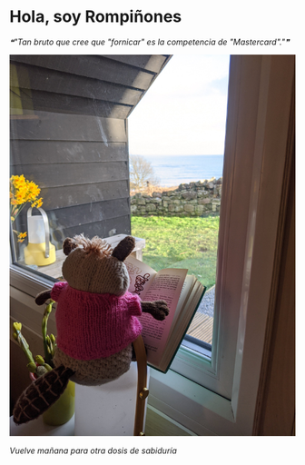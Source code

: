 # Hola, soy Rompiñones

<!--STARTS_HERE_QUOTE_README-->
<i>❝"Tan bruto que cree que "fornicar" es la competencia de "Mastercard"."❞</i>
<!--ENDS_HERE_QUOTE_README-->

<!--START_SECTION:update_image-->
![alt text](https://raw.githubusercontent.com/focaalvarez/rompinones/main/.github/images/IMG_20220219_152239.jpg?raw=true)
<!--END_SECTION:update_image-->

*Vuelve mañana para otra dosis de sabiduría*
